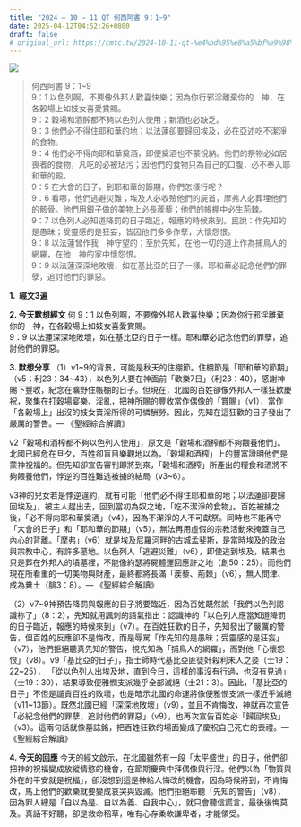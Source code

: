 ```yaml
---
title: "2024 – 10 – 11 QT 何西阿書 9：1~9"
date: 2025-04-12T04:52:26+0800
draft: false
# original_url: https://cmtc.tw/2024-10-11-qt-%e4%bd%95%e8%a5%bf%e9%98%bf%e6%9b%b8-9%ef%bc%9a19
---
```


![](/images/qt.jpg)
> 何西阿書 9：1\~9  
> 9：1 以色列啊，不要像外邦人歡喜快樂；因為你行邪淫離棄你的　神，在各穀場上如妓女喜愛賞賜。  
> 9：2 穀場和酒醡都不夠以色列人使用；新酒也必缺乏。  
> 9：3 他們必不得住耶和華的地；以法蓮卻要歸回埃及，必在亞述吃不潔淨的食物。  
> 9：4 他們必不得向耶和華奠酒，即便奠酒也不蒙悅納。他們的祭物必如居喪者的食物，凡吃的必被玷污；因他們的食物只為自己的口腹，必不奉入耶和華的殿。  
> 9：5 在大會的日子，到耶和華的節期，你們怎樣行呢？  
> 9：6 看哪，他們逃避災難；埃及人必收殮他們的屍首，摩弗人必葬埋他們的骸骨。他們用銀子做的美物上必長蒺藜；他們的帳棚中必生荊棘。  
> 9：7 以色列人必知道降罰的日子臨近，報應的時候來到。民說：作先知的是愚昧；受靈感的是狂妄，皆因他們多多作孽，大懷怨恨。  
> 9：8 以法蓮曾作我　神守望的；至於先知，在他一切的道上作為捕鳥人的網羅，在他　神的家中懷怨恨。  
> 9：9 以法蓮深深地敗壞，如在基比亞的日子一樣。耶和華必記念他們的罪孽，追討他們的罪惡。

**1.  經文3遍**

**2. 今天默想經文**
何 9：1 以色列啊，不要像外邦人歡喜快樂；因為你行邪淫離棄你的　神，在各穀場上如妓女喜愛賞賜。  
9：9 以法蓮深深地敗壞，如在基比亞的日子一樣。耶和華必記念他們的罪孽，追討他們的罪惡。

**3. 默想分享**
（1）v1\~9的背景，可能是秋天的住棚節。住棚節是「耶和華的節期」（v5；利23：34\~43），以色列人要在神面前「歡樂7日」（利23：40），感謝神賜下豐收，紀念在曠野住帳棚的日子。但現在，北國的百姓卻像外邦人一樣狂歡慶祝，聚集在打穀場宴樂、淫亂，把神所賜的豐收當作偶像的「賞賜」（v1），當作「各穀場上」出沒的妓女賣淫所得的可憐酬勞。因此，先知在這狂歡的日子發出了嚴厲的警告。— 《聖經綜合解讀》

v2「穀場和酒榨都不夠以色列人使用」，原文是「穀場和酒榨都不夠餵養他們」。北國已經危在旦夕，百姓卻盲目樂觀地以為，「穀場和酒榨」上的豐富證明他們是蒙神祝福的。但先知卻宣告審判即將到來，「穀場和酒榨」所產出的糧食和酒將不夠餵養他們，悖逆的百姓難逃被擄的結局（v3\~6）。

v3神的兒女若是悖逆違約，就有可能「他們必不得住耶和華的地；以法蓮卻要歸回埃及」，被主人趕出去，回到當初為奴之地，「吃不潔淨的食物」。百姓被擄之後，「必不得向耶和華奠酒」（v4），因為不潔淨的人不可獻祭。同時也不能再守「大會的日子」和「耶和華的節期」（v5），無法再用虛假的宗教活動來掩蓋自己內心的背離。「摩弗」（v6）就是埃及尼羅河畔的古城孟斐斯，是當時埃及的政治與宗教中心，有許多墓地。以色列人「逃避災難」（v6），即使逃到埃及，結果也只是葬在外邦人的墳墓裡，不能像約瑟將屍體運回應許之地（創50：25）。而他們現在所看重的一切美物與財產，最終都將長滿「蒺藜、荊棘」（v6），無人問津、成為糞土（腓3：8）。— 《聖經綜合解讀》

（2）v7\~9神預告降罰與報應的日子將要臨近，因為百姓既然說「我們以色列認識祢了」（8：2），先知就用諷刺的語氣指出：認識神的「以色列人應當知道降罰的日子臨近，報應的時候來到」（v7）。在百姓狂歡的日子，先知發出了嚴厲的警告，但百姓的反應卻不是悔改，而是辱駡「作先知的是愚昧；受靈感的是狂妄」（v7），他們拒絕聽真先知的警告，視先知為「捕鳥人的網羅」，而對他「心懷怨恨」（v8）。v9「基比亞的日子」，指士師時代基比亞匪徒奸殺利未人之妾（士19：22\~25）， 「從以色列人出埃及地，直到今日，這樣的事沒有行過，也沒有見過」（士19：30），結果導致便雅憫支派幾乎全部滅絕（士21：3）。因此，「基比亞的日子」不但是譴責百姓的敗壞，也是暗示北國的命運將像便雅憫支派一樣近乎滅絕（v11\~13節）。既然北國已經「深深地敗壞」（v9），並且不肯悔改，神就再次宣告「必紀念他們的罪孽，追討他們的罪惡」（v9），也再次宣告百姓必「歸回埃及」（v3）。這兩句話就像墓誌銘，把百姓狂歡的場面變成了慶祝自己死亡的喪禮。— 《聖經綜合解讀》

**4. 今天的回應**
今天的經文啟示，在北國雖然有一段「太平盛世」的日子，他們卻把神的祝福變成放縱情慾的機會，在節期慶典中拜偶像與行淫。他們以為「物質與外在的平安就是祝福」，卻沒想到這是神給人悔改的機會，因為時候將到，不肯悔改，馬上他們的歡樂就要變成哀哭與毀滅。他們拒絕聆聽「先知的警告」（v8），因為罪人總是「自以為是、自以為義、自我中心」，就只會聽信謊言，最後後悔莫及。真話不好聽，卻是救命稻草，唯有心存柔軟謙卑者，才能領受。
